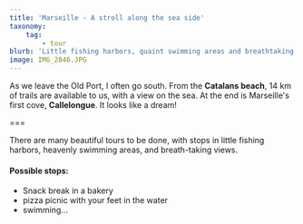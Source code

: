 ```yaml
---
title: 'Marseille - A stroll along the sea side'
taxonomy:
    tag:
        - tour
blurb: 'Little fishing harbors, quaint swimming areas and breathtaking views'
image: IMG_2846.JPG
---
```


As we leave the Old Port, I often go south. From the **Catalans beach**, 14 km of trails are available to us, with a view on the sea. At the end is Marseille's first cove, **Callelongue**. It looks like a dream!  

===

There are many beautiful tours to be done, with stops in little fishing harbors, heavenly swimming areas, and breath-taking views.  

#### Possible stops: 
* Snack break in a bakery
* pizza picnic with your feet in the water
* swimming...